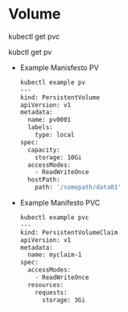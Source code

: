 # Volume

kubectl get pvc

kubctl get pv

- Example Manisfesto PV
    
    ```bash
    kubectl example pv     
    ---
    kind: PersistentVolume
    apiVersion: v1
    metadata:
      name: pv0001
      labels:
        type: local
    spec:
      capacity:
        storage: 10Gi
      accessModes:
        - ReadWriteOnce
      hostPath:
        path: '/somepath/data01'
    ```
    
- Example Manifesto PVC
    
    ```bash
    kubectl example pvc
    ---
    kind: PersistentVolumeClaim
    apiVersion: v1
    metadata:
      name: myclaim-1
    spec:
      accessModes:
        - ReadWriteOnce
      resources:
        requests:
          storage: 3Gi
    ```